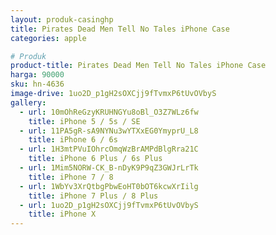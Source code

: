 ```yaml
---
layout: produk-casinghp
title: Pirates Dead Men Tell No Tales iPhone Case
categories: apple

# Produk
product-title: Pirates Dead Men Tell No Tales iPhone Case
harga: 90000
sku: hn-4636
image-drive: 1uo2D_p1gH2sOXCjj9fTvmxP6tUvOVbyS
gallery:
  - url: 10mOhReGzyKRUHNGYu8oBl_O3Z7WLz6fw
    title: iPhone 5 / 5s / SE
  - url: 11PA5gR-sA9NYNu3wYTXxEG0YmyprU_L8
    title: iPhone 6 / 6s
  - url: 1H3mtPVuIOhrcOmqWzBrAMPdBlgRra21C
    title: iPhone 6 Plus / 6s Plus
  - url: 1Mim5NORW-CK_B-nDyK9P9qZ3GWJrLrTk
    title: iPhone 7 / 8
  - url: 1WbYv3XrQtbgPbwEoHT0bOT6kcwXrIilg
    title: iPhone 7 Plus / 8 Plus
  - url: 1uo2D_p1gH2sOXCjj9fTvmxP6tUvOVbyS
    title: iPhone X
---
```

